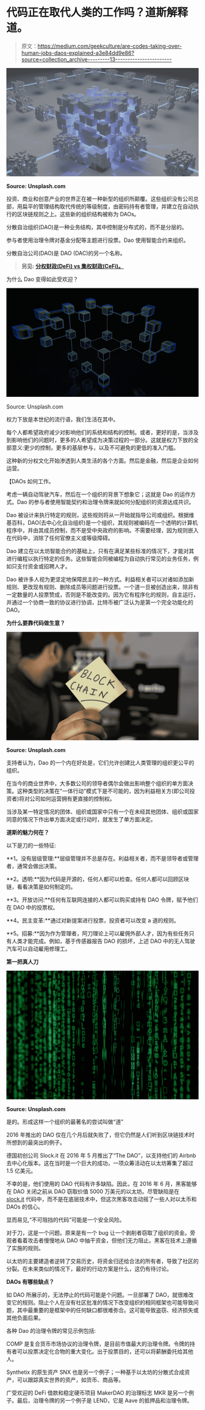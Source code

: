 # 代码正在取代人类的工作吗？道斯解释道。

> 原文：<https://medium.com/geekculture/are-codes-taking-over-human-jobs-daos-explained-a3e84dd9e86?source=collection_archive---------13----------------------->

![](img/d5c27ae6822fb51e90f873b77452c7a8.png)

**Source: Unsplash.com**

投资、商业和创意产业的世界正在被一种新型的组织所颠覆。这些组织没有公司总部，用扁平的管理结构取代传统的等级制度，由密码持有者管理，并建立在自动执行的区块链规则之上。这些新的组织结构被称为 DAOs。

分散自治组织(DAO)是一种业务结构，其中控制是分布式的，而不是分层的。

参与者使用治理令牌对基金分配等主题进行投票。Dao 使用智能合约来组织。

分散自治公司(DAO)是 DAO (DAC)的另一个名称。

> **另见:** [**分权财政(DeFi) vs 集权财政(CeFi)。**](/@ilekeairende/decentralized-finance-defi-vs-centralized-finance-cefi-ede87a0bde07)

为什么 Dao 变得如此受欢迎？

![](img/5da7eae61a70b4e8fe6a613431257c73.png)

Source: Unsplash.com

权力下放是本世纪的流行语，我们生活在其中。

每个人都希望政府减少对影响他们的系统和结构的控制。或者，更好的是，当涉及到影响他们的问题时，更多的人希望成为决策过程的一部分。这就是权力下放的全部意义:更少的控制，更多的基层参与，以及不可避免的更低的准入门槛。

这种新的分权文化开始渗透到人类生活的各个方面。然后是金融，然后是企业如何运营。

【DAOs 如何工作。

考虑一辆自动驾驶汽车，然后在一个组织的背景下想象它；这就是 Dao 的运作方式。Dao 的参与者使用智能契约和治理令牌来就如何分配组织的资源达成共识。

Dao 被设计来执行特定的规则，这些规则将从一开始就指导公司或组织。根据维基百科，DAO(去中心化自治组织)是一个组织，其规则被编码在一个透明的计算机程序中，并由其成员控制，而不是受中央政府的影响。不需要经理，因为规则嵌入在代码中，消除了任何官僚主义或等级障碍。

Dao 建立在以太坊智能合约的基础上，只有在满足某些标准的情况下，才能对其进行编程以执行特定的任务。这些智能合同被编程为自动执行常见的业务任务，例如只支付资金或招聘人才。

Dao 被许多人视为更坚定地保障民主的一种方式。利益相关者可以对诸如添加新规则、更改现有规则、删除成员等问题进行投票。一个道一旦被创造出来，除非有一定数量的人投票赞成，否则是不能改变的。因为它有程序化的规则，自主运行，并通过一个协商一致的协议进行协调，比特币被广泛认为是第一个完全功能化的 DAO。

**为什么要靠代码做生意？**

![](img/51e098d34383348b66b00a7bc626b97e.png)

**Source: Unsplash.com**

支持者认为，Dao 的一个内在好处是，它们允许创建比人类管理的组织更公平的组织。

在当今的商业世界中，大多数公司的领导者偶尔会做出影响整个组织的单方面决策。这种类型的决策在"一体行动"模式下是不可能的，因为利益相关方(即公司投资者)将对公司如何运营拥有更直接的控制权。

当涉及某一特定情况的团体、组织或国家中只有一个在未经其他团体、组织或国家同意的情况下作出单方面决定或行动时，就发生了单方面决定。

**道斯的魅力何在？**

以下是刀的一些特征:

**1。没有层级管理:**层级管理并不总是存在。利益相关者，而不是领导者或管理者，通常会做出决策。

**2。透明:**因为代码是开源的，任何人都可以检查。任何人都可以回顾区块链，看看决策是如何制定的。

**3。开放访问:**任何有互联网连接的人都可以购买或持有 DAO 令牌，赋予他们在 DAO 中的投票权。

**4。民主变革:**通过对新提案进行投票，投资者可以改变 a 道的规则。

**5。招募:**因为作为管理者，阿刀理论上可以雇佣外部人才，因为有些任务只有人类才能完成。例如，基于传感器报告 DAO 的损坏，上述 DAO 中的无人驾驶汽车可以自动雇用修理工。

**第一把真人刀**

![](img/89659502cb50bc22cc8e789602035c5e.png)

**Source: Unsplash.com**

是的。形成这样一个组织的最著名的尝试叫做“道”

2016 年推出的 DAO 仅在几个月后就失败了，但它仍然是人们听到区块链技术时所想到的最突出的例子。

德国初创公司 Slock.it 在 2016 年 5 月推出了“The DAO”，以支持他们的 Airbnb 去中心化版本。这在当时是一个巨大的成功，一项众筹活动在以太坊筹集了超过 1.5 亿美元。

不幸的是，他们使用的 DAO 代码有许多缺陷。因此，在 2016 年 6 月，黑客能够在 DAO 关闭之前从 DAO 窃取价值 5000 万美元的以太坊。尽管缺陷是在 [slock.it](http://slock.it) 代码中，而不是在底层技术中，但这次黑客攻击动摇了一些人对以太币和 DAOs 的信心。

显而易见,“不可阻挡的代码”可能是一个安全风险。

对于刀，这是一个问题。原来是有一个 bug 让一个剥削者窃取了组织的资金。旁观者看着攻击者慢慢地从 DAO 中抽干资金，但他们无力阻止。黑客在技术上遵循了实施的规则。

以太坊的主要建造者逆转了交易历史，将资金归还给合法的所有者，导致了社区的分裂。在未来类似的情况下，最好的行动方案是什么，这仍有待讨论。

**DAOs 有哪些缺点？**

如 DAO 所展示的，无法停止的代码可能是个问题。一旦部署了 DAO，就很难改变它的规则。阻止个人在没有社区批准的情况下改变组织的相同框架也可能导致问题，其中最重要的是框架中的任何缺口都很难弥合。这可能导致盗窃、经济损失或其他负面后果。

各种 Dao 的治理令牌的常见示例包括:

COMP 是复合货币市场协议的治理令牌，是目前市值最大的治理令牌。令牌的持有者可以投票决定化合物的重大变化。出于投票目的，还可以将薪酬委托给其他人。

Synthetix 的原生资产 SNX 也是另一个例子；一种基于以太坊的分散式合成资产，可以跟踪真实世界的资产，如货币、商品等。

广受欢迎的 DeFi 借款和稳定硬币项目 MakerDAO 的治理标志 MKR 是另一个例子。最后，治理令牌的另一个例子是 LEND，它是 Aave 的抵押品和治理令牌。